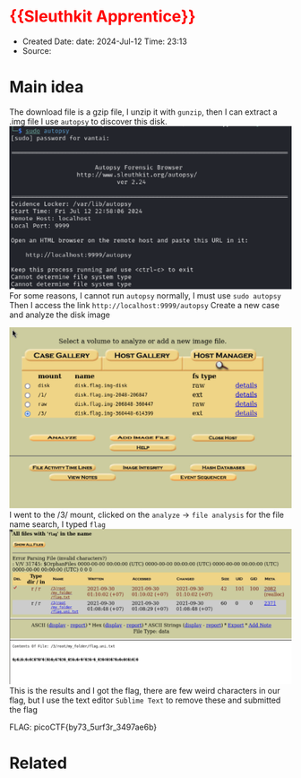 # <span style="color:#ff0000">{{Sleuthkit Apprentice}}</span>
- Created Date: date: 2024-Jul-12 Time: 23:13
- Source: 
# Main idea
The download file is a gzip file, I unzip it with `gunzip`, then I can extract a .img file
I use `autopsy` to discover this disk.
![Alt text](image.png)
For some reasons, I cannot run `autopsy` normally, I must use `sudo autopsy`
Then I access the link `http://localhost:9999/autopsy`
Create a new case and analyze the disk image

![Alt text](image-1.png)
I went to the /3/ mount, clicked on the `analyze` -> `file analysis`
for the file name search, I typed `flag`
![Alt text](image-2.png)
This is the results and I got the flag, there are few weird characters in our flag, but I use the text editor `Sublime Text` to remove these 
and submitted the flag

FLAG: picoCTF{by73_5urf3r_3497ae6b}    
# Related

